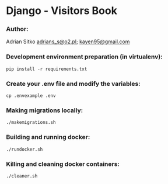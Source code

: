 Django - Visitors Book
======================

### Author:

Adrian Sitko <adrians_s@o2.pl>; <kayen95@gmail.com>


### Development environment preparation (in virtualenv):
```
pip install -r requirements.txt
```

### Create your .env file and modify the variables:
```
cp .envexample .env
```

### Making migrations locally:
```
./makemigrations.sh
```

### Building and running docker:
```
./rundocker.sh
```

### Killing and cleaning docker containers:
```
./cleaner.sh
```
